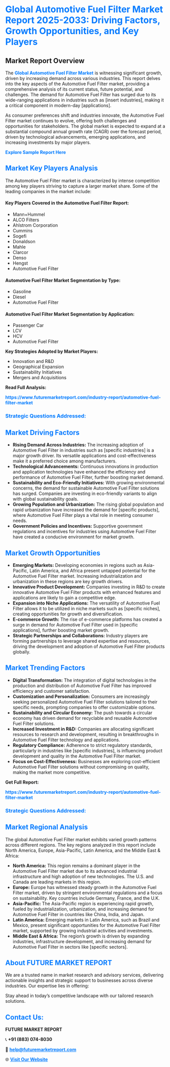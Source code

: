 <h1 style="color: #007BFF;">Global Automotive Fuel Filter Market Report 2025-2033: Driving Factors, Growth Opportunities, and Key Players</h1>

<section id="overview">
<h2>Market Report Overview</h2>
<p>The <a href="https://www.futuremarketreport.com/industry-report/automotive-fuel-filter-market" style="color: #007BFF; text-decoration: none;"><strong>Global Automotive Fuel Filter Market</strong></a> is witnessing significant growth, driven by increasing demand across various industries. This report delves into the key aspects of the Automotive Fuel Filter market, providing a comprehensive analysis of its current status, future potential, and challenges. The demand for Automotive Fuel Filter has surged due to its wide-ranging applications in industries such as [insert industries], making it a critical component in modern-day [applications].</p>
<p>As consumer preferences shift and industries innovate, the Automotive Fuel Filter market continues to evolve, offering both challenges and opportunities for stakeholders. The global market is expected to expand at a substantial compound annual growth rate (CAGR) over the forecast period, driven by technological advancements, emerging applications, and increasing investments by major players.</p>
</section>

<section id="overview">
<p><a href="https://www.futuremarketreport.com/request-sample/reportId=100498" style="color: #007BFF; text-decoration: none;"><strong>Explore Sample Report Here</strong></a></p>
</section>

<section id="key-players">
<h2 style="color: #007BFF;">Market Key Players Analysis</h2>
<p>The Automotive Fuel Filter market is characterized by intense competition among key players striving to capture a larger market share. Some of the leading companies in the market include:</p>
<h4>Key Players Covered in the Automotive Fuel Filter Report:</h4>
<ul><li>Mann+Hummel</li><li>ALCO Filters</li><li>Ahlstrom Corporation</li><li>Cummins</li><li>Sogefi</li><li>Donaldson</li><li>Mahle</li><li>Clarcor</li><li>Denso</li><li>Hengst</li><li>Automotive Fuel Filter</li></ul>
<h4>Automotive Fuel Filter Market Segmentation by Type:</h4>
<ul><li>Gasoline</li><li>Diesel</li><li>Automotive Fuel Filter</li></ul>

<h4>Automotive Fuel Filter Market Segmentation by Application:</h4>
<ul><li>Passenger Car</li><li>LCV</li><li>HCV</li><li>Automotive Fuel Filter</li></ul>
<p><strong>Key Strategies Adopted by Market Players:</strong></p>
<ul>
<li>Innovation and R&D</li>
<li>Geographical Expansion</li>
<li>Sustainability Initiatives</li>
<li>Mergers and Acquisitions</li>
</ul>
</section>

<section>
<p><strong>Read Full Analysis: </strong></p><a href="https://www.futuremarketreport.com/industry-report/automotive-fuel-filter-market" style="color: #007BFF; text-decoration: none;"><strong>https://www.futuremarketreport.com/industry-report/automotive-fuel-filter-market</strong></a>
<h3 style="color: #007BFF;">Strategic Questions Addressed:</h3>
</section>

<section id="driving-factors">
<h2 style="color: #007BFF;">Market Driving Factors</h2>
<ul>
<li><strong>Rising Demand Across Industries:</strong> The increasing adoption of Automotive Fuel Filter in industries such as [specific industries] is a major growth driver. Its versatile applications and cost-effectiveness make it a preferred choice among manufacturers.</li>
<li><strong>Technological Advancements:</strong> Continuous innovations in production and application technologies have enhanced the efficiency and performance of Automotive Fuel Filter, further boosting market demand.</li>
<li><strong>Sustainability and Eco-Friendly Initiatives:</strong> With growing environmental concerns, the demand for sustainable Automotive Fuel Filter solutions has surged. Companies are investing in eco-friendly variants to align with global sustainability goals.</li>
<li><strong>Growing Population and Urbanization:</strong> The rising global population and rapid urbanization have increased the demand for [specific products], where Automotive Fuel Filter plays a vital role in meeting consumer needs.</li>
<li><strong>Government Policies and Incentives:</strong> Supportive government regulations and incentives for industries using Automotive Fuel Filter have created a conducive environment for market growth.</li>
</ul>
</section>

<section id="growth-opportunities">
<h2 style="color: #007BFF;">Market Growth Opportunities</h2>
<ul>
<li><strong>Emerging Markets:</strong> Developing economies in regions such as Asia-Pacific, Latin America, and Africa present untapped potential for the Automotive Fuel Filter market. Increasing industrialization and urbanization in these regions are key growth drivers.</li>
<li><strong>Innovative Product Development:</strong> Companies investing in R&D to create innovative Automotive Fuel Filter products with enhanced features and applications are likely to gain a competitive edge.</li>
<li><strong>Expansion into Niche Applications:</strong> The versatility of Automotive Fuel Filter allows it to be utilized in niche markets such as [specific niches], creating opportunities for growth and diversification.</li>
<li><strong>E-commerce Growth:</strong> The rise of e-commerce platforms has created a surge in demand for Automotive Fuel Filter used in [specific applications], further boosting market growth.</li>
<li><strong>Strategic Partnerships and Collaborations:</strong> Industry players are forming partnerships to leverage shared expertise and resources, driving the development and adoption of Automotive Fuel Filter products globally.</li>
</ul>
</section>

<section id="trending-factors">
<h2 style="color: #007BFF;">Market Trending Factors</h2>
<ul>
<li><strong>Digital Transformation:</strong> The integration of digital technologies in the production and distribution of Automotive Fuel Filter has improved efficiency and customer satisfaction.</li>
<li><strong>Customization and Personalization:</strong> Consumers are increasingly seeking personalized Automotive Fuel Filter solutions tailored to their specific needs, prompting companies to offer customizable options.</li>
<li><strong>Sustainability and Circular Economy:</strong> The push towards a circular economy has driven demand for recyclable and reusable Automotive Fuel Filter solutions.</li>
<li><strong>Increased Investment in R&D:</strong> Companies are allocating significant resources to research and development, resulting in breakthroughs in Automotive Fuel Filter technology and applications.</li>
<li><strong>Regulatory Compliance:</strong> Adherence to strict regulatory standards, particularly in industries like [specific industries], is influencing product development and quality in the Automotive Fuel Filter market.</li>
<li><strong>Focus on Cost-Effectiveness:</strong> Businesses are exploring cost-efficient Automotive Fuel Filter solutions without compromising on quality, making the market more competitive.</li>
</ul>
</section>

<section>
<p><strong>Get Full Report: </strong></p><a href="https://www.futuremarketreport.com/industry-report/automotive-fuel-filter-market" style="color: #007BFF; text-decoration: none;"><strong>https://www.futuremarketreport.com/industry-report/automotive-fuel-filter-market</strong></a>
<h3 style="color: #007BFF;">Strategic Questions Addressed:</h3>
</section>


<section id="regional-analysis">
<h2 style="color: #007BFF;">Market Regional Analysis</h2>
<p>The global Automotive Fuel Filter market exhibits varied growth patterns across different regions. The key regions analyzed in this report include North America, Europe, Asia-Pacific, Latin America, and the Middle East & Africa:</p>
<ul>
<li><strong>North America:</strong> This region remains a dominant player in the Automotive Fuel Filter market due to its advanced industrial infrastructure and high adoption of new technologies. The U.S. and Canada are leading markets in this region.</li>
<li><strong>Europe:</strong> Europe has witnessed steady growth in the Automotive Fuel Filter market, driven by stringent environmental regulations and a focus on sustainability. Key countries include Germany, France, and the U.K.</li>
<li><strong>Asia-Pacific:</strong> The Asia-Pacific region is experiencing rapid growth, fueled by industrialization, urbanization, and increasing demand for Automotive Fuel Filter in countries like China, India, and Japan.</li>
<li><strong>Latin America:</strong> Emerging markets in Latin America, such as Brazil and Mexico, present significant opportunities for the Automotive Fuel Filter market, supported by growing industrial activities and investments.</li>
<li><strong>Middle East & Africa:</strong> The region’s growth is driven by expanding industries, infrastructure development, and increasing demand for Automotive Fuel Filter in sectors like [specific sectors].</li>
</ul>
</section>

<footer>
<h2 style="color: #007BFF;">About FUTURE MARKET REPORT</h2>
<p>We are a trusted name in market research and advisory services, delivering actionable insights and strategic support to businesses across diverse industries. Our expertise lies in offering:</p>

<p>Stay ahead in today’s competitive landscape with our tailored research solutions.</p>

<h2 style="color: #007BFF;">Contact Us:</h2>
<p><strong>FUTURE MARKET REPORT</strong></p>
<p>📞 <strong>+91 (883) 074-8030</strong></p>
<p>📧 <strong><a href="mailto:help@futuremarketreport.com" style="color: #007BFF;">help@futuremarketreport.com</a></strong></p>
<p>🌐 <strong><a href="https://www.futuremarketreport.com/" style="color: #007BFF;">Visit Our Website</a></strong></p>
</footer>